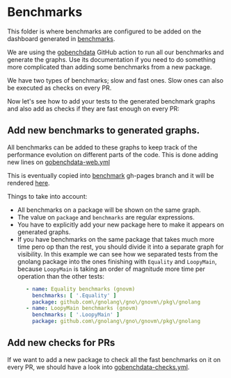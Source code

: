 # Benchmarks

This folder is where benchmarks are configured to be added on the dashboard generated in [benchmarks](https://gnoland.github.io/benchmarks).

We are using the [gobenchdata](https://github.com/bobheadxi/gobenchdata) GitHub action to run all our benchmarks and generate the graphs. Use its documentation if you need to do something more complicated than adding some benchmarks from a new package.

We have two types of benchmarks; slow and fast ones. Slow ones can also be executed as checks on every PR.

Now let's see how to add your tests to the generated benchmark graphs and also add as checks if they are fast enough on every PR:

## Add new benchmarks to generated graphs.

All benchmarks can be added to these graphs to keep track of the performance evolution on different parts of the code. This is done adding new lines on [gobenchdata-web.yml](https://github.com/gnolang/gno/blob/gh-benchmarks/gobenchdata-web.yml)

This is eventually copied into [benchmark](https://github.com/gnolang/benchmarks/tree/gh-pages) gh-pages branch and it will be rendered [here](https://gnolang.github.io/benchmarks/).

Things to take into account:

- All benchmarks on a package will be shown on the same graph.
- The value on `package` and `benchmarks` are regular expressions.
- You have to explicitly add your new package here to make it appears on generated graphs.
- If you have benchmarks on the same package that takes much more time pero op than the rest, you should divide it into a separate graph for visibility. In this example we can see how we separated tests from the gnolang package into the ones finishing with `Equality` and `LoopyMain`, because `LoopyMain` is taking an order of magnitude more time per operation than the other tests:
```yaml
      - name: Equality benchmarks (gnovm)
        benchmarks: [ '.Equality' ]
        package: github.com\/gnolang\/gno\/gnovm\/pkg\/gnolang
      - name: LoopyMain benchmarks (gnovm)
        benchmarks: [ '.LoopyMain' ]
        package: github.com\/gnolang\/gno\/gnovm\/pkg\/gnolang
```

## Add new checks for PRs

If we want to add a new package to check all the fast benchmarks on it on every PR, we should have a look into [gobenchdata-checks.yml](./gobenchdata-checks.yml).